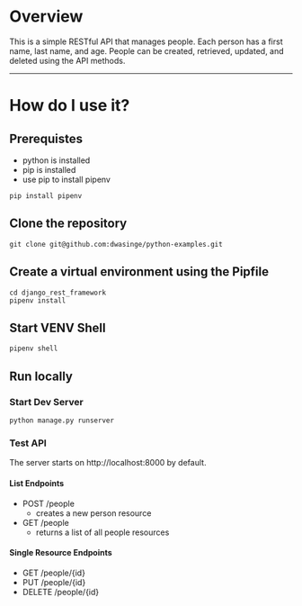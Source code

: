 # Overview

This is a simple RESTful API that manages people.  Each person has a first name, last name, and age.  People can be created, retrieved, updated, and deleted using the API methods.

---

# How do I use it?

## Prerequistes

* python is installed
* pip is installed
* use pip to install pipenv
```
pip install pipenv
```

## Clone the repository

```
git clone git@github.com:dwasinge/python-examples.git
```

## Create a virtual environment using the Pipfile

```
cd django_rest_framework
pipenv install
```

## Start VENV Shell

```
pipenv shell
```

## Run locally

### Start Dev Server

```
python manage.py runserver
```

### Test API

The server starts on http://localhost:8000 by default.

#### List Endpoints

* POST /people
  * creates a new person resource
* GET /people
  * returns a list of all people resources

#### Single Resource Endpoints

* GET /people/{id}
* PUT /people/{id}
* DELETE /people/{id}
